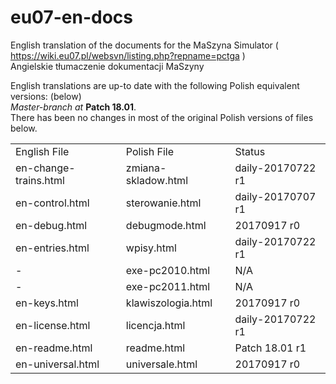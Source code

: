 # eu07-en-docs
English translation of the documents for the MaSzyna Simulator ( https://wiki.eu07.pl/websvn/listing.php?repname=pctga ) 
<br>Angielskie tłumaczenie dokumentacji MaSzyny 

English translations are up-to date with the following Polish equivalent versions: (below) <br>
<i>Master-branch at </i><b>Patch 18.01</b>.<br>
There has been no changes in most of the original Polish versions of files below.
<table>
<tr><td>English File</td><td>Polish File</td><td>Status</td></tr>
<tr><td>en-change-trains.html</td><td>zmiana-skladow.html</td><td>daily-20170722 r1</td></tr>
<tr><td>en-control.html</td><td>sterowanie.html</td><td>daily-20170707 r1</td></tr>
<tr><td>en-debug.html</td><td>debugmode.html</td><td>20170917 r0</td></tr>
<tr><td>en-entries.html</td><td>wpisy.html</td><td>daily-20170722 r1</td></tr>
<tr><td>-</td><td>exe-pc2010.html</td><td>N/A</td></tr>
<tr><td>-</td><td>exe-pc2011.html</td><td>N/A</td></tr>
<tr><td>en-keys.html</td><td>klawiszologia.html</td><td>20170917 r0</td></tr>
<tr><td>en-license.html</td><td>licencja.html</td><td>daily-20170722 r1</td></tr>
<tr><td>en-readme.html</td><td>readme.html</td><td>Patch 18.01 r1</td></tr>
<tr><td>en-universal.html</td><td>universale.html</td><td>20170917 r0</td></tr>
</table>
